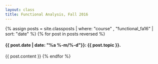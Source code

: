 ```yaml
---
layout: class
title: Functional Analysis, Fall 2016
---
```


{% assign posts = site.classposts | where: "course" , "functional_fa16" | sort: "date" %}
{% for post in posts reversed %}
#### <a name="{{post.title}}"></a>{{ post.date | date: "%a %-m/%-d"}}: {{ post.topic }}.
{{ post.content }}
{% endfor %}
